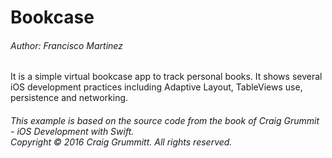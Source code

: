 # Bookcase

###### Author: Francisco Martinez

It is a simple virtual bookcase app to track personal books. It shows several iOS development practices including Adaptive Layout, TableViews use, persistence and networking.

###### *This example is based on the source code from the book of Craig Grummit - iOS Development with Swift.</br>Copyright © 2016 Craig Grummitt. All rights reserved.*
